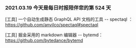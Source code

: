 ### 2021.03.19 今天是每日时报陪伴您的第 524 天

[工具] 一个自动生成静态 GraphQL API 文档的工具 -- spectaql ：<https://github.com/anvilco/spectaql#spectaql>

[工具] 掘金采用的 markdown 编辑器 -- bytemd：<https://github.com/bytedance/bytemd>
